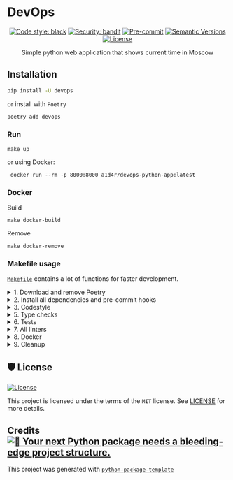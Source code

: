 # DevOps 

<div align="center">

[comment]: <> ([![Build status]&#40;https://github.com/a1d4r/devops/workflows/build/badge.svg?branch=master&event=push&#41;]&#40;https://github.com/a1d4r/devops/actions?query=workflow%3Abuild&#41;)

[comment]: <> ([![Python Version]&#40;https://img.shields.io/pypi/pyversions/devops.svg&#41;]&#40;https://pypi.org/project/devops/&#41;)

[comment]: <> ([![Dependencies Status]&#40;https://img.shields.io/badge/dependencies-up%20to%20date-brightgreen.svg&#41;]&#40;https://github.com/a1d4r/devops/pulls?utf8=%E2%9C%93&q=is%3Apr%20author%3Aapp%2Fdependabot&#41;)

[![Code style: black](https://img.shields.io/badge/code%20style-black-000000.svg)](https://github.com/psf/black)
[![Security: bandit](https://img.shields.io/badge/security-bandit-green.svg)](https://github.com/PyCQA/bandit)
[![Pre-commit](https://img.shields.io/badge/pre--commit-enabled-brightgreen?logo=pre-commit&logoColor=white)](https://github.com/a1d4r/devops/blob/master/.pre-commit-config.yaml)
[![Semantic Versions](https://img.shields.io/badge/%20%20%F0%9F%93%A6%F0%9F%9A%80-semantic--versions-e10079.svg)](https://github.com/a1d4r/devops/releases)
[![License](https://img.shields.io/github/license/a1d4r/devops)](https://github.com/a1d4r/devops/blob/master/LICENSE)

Simple python web application that shows current time in Moscow

</div>

## Installation

```bash
pip install -U devops
```

or install with `Poetry`

```bash
poetry add devops
```

### Run
```shell
make up
```
or using Docker:
```shell
 docker run --rm -p 8000:8000 a1d4r/devops-python-app:latest
```

### Docker
Build
```shell
make docker-build
```
Remove
```shell
make docker-remove
```


### Makefile usage

[`Makefile`](https://github.com/a1d4r/devops/blob/master/Makefile) contains a lot of functions for faster development.

<details>
<summary>1. Download and remove Poetry</summary>
<p>

To download and install Poetry run:

```bash
make poetry-download
```

To uninstall

```bash
make poetry-remove
```

</p>
</details>

<details>
<summary>2. Install all dependencies and pre-commit hooks</summary>
<p>

Install requirements:

```bash
make install
```

Pre-commit hooks coulb be installed after `git init` via

```bash
make pre-commit-install
```

</p>
</details>

<details>
<summary>3. Codestyle</summary>
<p>

Automatic formatting uses `pyupgrade`, `isort` and `black`.

```bash
make codestyle

# or use synonym
make formatting
```

Codestyle checks only, without rewriting files:

```bash
make check-codestyle
```

> Note: `check-codestyle` uses `isort`, `black` and `darglint` library

<details>
<summary>4. Code security</summary>
<p>

```bash
make check-safety
```

This command launches `Poetry` integrity checks as well as identifies security issues with `Safety` and `Bandit`.

```bash
make check-safety
```

</p>
</details>

</p>
</details>

<details>
<summary>5. Type checks</summary>
<p>

Run `mypy` static type checker

```bash
make mypy
```

</p>
</details>

<details>
<summary>6. Tests</summary>
<p>

Run `pytest`

```bash
make test
```

</p>
</details>

<details>
<summary>7. All linters</summary>
<p>

Of course there is a command to ~~rule~~ run all linters in one:

```bash
make lint
```

the same as:

```bash
make test && make check-codestyle && make mypy && make check-safety
```

</p>
</details>

<details>
<summary>8. Docker</summary>
<p>

```bash
make docker-build
```

which is equivalent to:

```bash
make docker-build VERSION=latest
```

Remove docker image with

```bash
make docker-remove
```

More information [about docker](https://github.com/a1d4r/devops/tree/master/docker).

</p>
</details>

<details>
<summary>9. Cleanup</summary>
<p>
Delete pycache files

```bash
make pycache-remove
```

Remove package build

```bash
make build-remove
```

Or to remove pycache, build and docker image run:

```bash
make clean-all
```

</p>
</details>

## 🛡 License

[![License](https://img.shields.io/github/license/a1d4r/devops)](https://github.com/a1d4r/devops/blob/master/LICENSE)

This project is licensed under the terms of the `MIT` license. See [LICENSE](https://github.com/a1d4r/devops/blob/master/LICENSE) for more details.

## Credits [![🚀 Your next Python package needs a bleeding-edge project structure.](https://img.shields.io/badge/python--package--template-%F0%9F%9A%80-brightgreen)](https://github.com/TezRomacH/python-package-template)

This project was generated with [`python-package-template`](https://github.com/TezRomacH/python-package-template)
